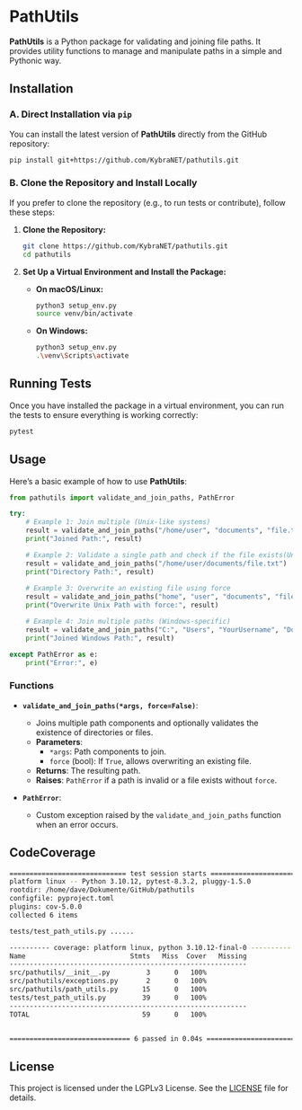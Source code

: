 # PathUtils

**PathUtils** is a Python package for validating and joining file paths. It provides utility functions to manage and manipulate paths in a simple and Pythonic way.

## Installation

### A. Direct Installation via `pip`

You can install the latest version of **PathUtils** directly from the GitHub repository:

```bash
pip install git+https://github.com/KybraNET/pathutils.git
```

### B. Clone the Repository and Install Locally

If you prefer to clone the repository (e.g., to run tests or contribute), follow these steps:

1. **Clone the Repository:**

   ```bash
   git clone https://github.com/KybraNET/pathutils.git
   cd pathutils
   ```

2. **Set Up a Virtual Environment and Install the Package:**

   - **On macOS/Linux:**

     ```bash
     python3 setup_env.py
     source venv/bin/activate
     ```

   - **On Windows:**

     ```bash
     python3 setup_env.py
     .\venv\Scripts\activate
     ```

## Running Tests

Once you have installed the package in a virtual environment, you can run the tests to ensure everything is working correctly:

```bash
pytest
```

## Usage

Here’s a basic example of how to use **PathUtils**:

```python
from pathutils import validate_and_join_paths, PathError

try:
    # Example 1: Join multiple (Unix-like systems)
    result = validate_and_join_paths("/home/user", "documents", "file.txt")
    print("Joined Path:", result)

    # Example 2: Validate a single path and check if the file exists(Unix-like systems)
    result = validate_and_join_paths("/home/user/documents/file.txt")
    print("Directory Path:", result)
    
    # Example 3: Overwrite an existing file using force 
    result = validate_and_join_paths("home", "user", "documents", "file.txt", force=True)
    print("Overwrite Unix Path with force:", result)

    # Example 4: Join multiple paths (Windows-specific)
    result = validate_and_join_paths("C:", "Users", "YourUsername", "Documents", "file.txt")
    print("Joined Windows Path:", result)

except PathError as e:
    print("Error:", e)
```

### Functions

- **`validate_and_join_paths(*args, force=False)`**:
  - Joins multiple path components and optionally validates the existence of directories or files.
  - **Parameters**:
    - `*args`: Path components to join.
    - `force` (bool): If `True`, allows overwriting an existing file.
  - **Returns**: The resulting path.
  - **Raises**: `PathError` if a path is invalid or a file exists without `force`.

- **`PathError`**:
  - Custom exception raised by the `validate_and_join_paths` function when an error occurs.

## CodeCoverage
```bash
============================= test session starts ==============================
platform linux -- Python 3.10.12, pytest-8.3.2, pluggy-1.5.0
rootdir: /home/dave/Dokumente/GitHub/pathutils
configfile: pyproject.toml
plugins: cov-5.0.0
collected 6 items                                                              

tests/test_path_utils.py ......                                          [100%]

---------- coverage: platform linux, python 3.10.12-final-0 ----------
Name                          Stmts   Miss  Cover   Missing
-----------------------------------------------------------
src/pathutils/__init__.py         3      0   100%
src/pathutils/exceptions.py       2      0   100%
src/pathutils/path_utils.py      15      0   100%
tests/test_path_utils.py         39      0   100%
-----------------------------------------------------------
TOTAL                            59      0   100%


============================== 6 passed in 0.04s ===============================
```

## License

This project is licensed under the LGPLv3 License. See the [LICENSE](LICENSE) file for details.



